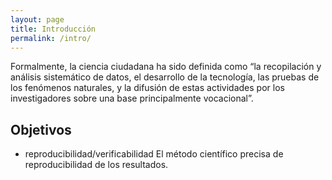 ```yaml
---
layout: page
title: Introducción
permalink: /intro/
---
```


Formalmente, la ciencia ciudadana ha sido definida como “la
recopilación y análisis sistemático de datos, el desarrollo de la
tecnología, las pruebas de los fenómenos naturales, y la difusión de
estas actividades por los investigadores sobre una base principalmente
vocacional”.

## Objetivos

* reproducibilidad/verificabilidad
El método científico precisa de reproducibilidad de los resultados.


